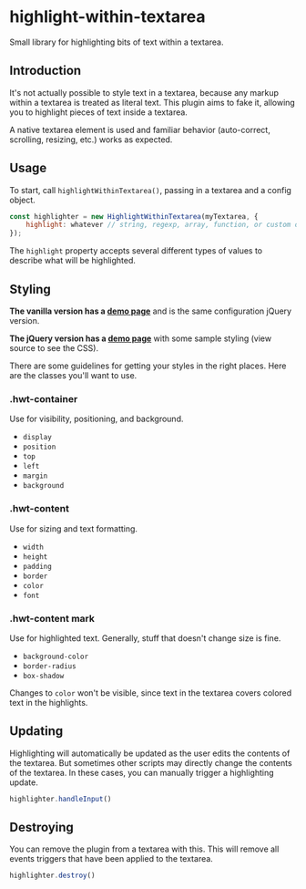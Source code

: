 # highlight-within-textarea

Small library for highlighting bits of text within a textarea.

## Introduction

It's not actually possible to style text in a textarea, because any markup within a textarea is treated as literal text. This plugin aims to fake it, allowing you to highlight pieces of text inside a textarea.

A native textarea element is used and familiar behavior (auto-correct, scrolling, resizing, etc.) works as expected.

## Usage

To start, call `highlightWithinTextarea()`, passing in a textarea and a config object.

```javascript
const highlighter = new HighlightWithinTextarea(myTextarea, {
    highlight: whatever // string, regexp, array, function, or custom object
});
```

The `highlight` property accepts several different types of values to describe what will be highlighted.

## Styling

**The vanilla version has a [demo page](https://therealgoodlivin.github.io/highlight-within-textarea/)** and is the same configuration jQuery version.

**The jQuery version has a [demo page](https://lonekorean.github.io/highlight-within-textarea/)** with some sample styling (view source to see the CSS). 

There are some guidelines for getting your styles in the right places. Here are the classes you'll want to use.

### .hwt-container

Use for visibility, positioning, and background.
- `display`
- `position`
- `top`
- `left`
- `margin`
- `background`

### .hwt-content

Use for sizing and text formatting.
- `width`
- `height`
- `padding`
- `border`
- `color`
- `font`

### .hwt-content mark

Use for highlighted text. Generally, stuff that doesn't change size is fine.
- `background-color`
- `border-radius`
- `box-shadow`

Changes to `color` won't be visible, since text in the textarea covers colored text in the highlights.

## Updating

Highlighting will automatically be updated as the user edits the contents of the textarea. But sometimes other scripts may directly change the contents of the textarea. In these cases, you can manually trigger a highlighting update.

```javascript
highlighter.handleInput()
```

## Destroying

You can remove the plugin from a textarea with this. This will remove all events triggers that have been applied to the textarea.
```javascript
highlighter.destroy()
```
